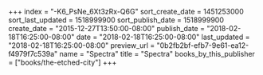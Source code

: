 +++
index = "-K6_PsNe_6Xt3zRx-Q6G"
sort_create_date = 1451253000
sort_last_updated = 1518999900
sort_publish_date = 1518999900
create_date = "2015-12-27T13:50:00-08:00"
publish_date = "2018-02-18T16:25:00-08:00"
date = "2018-02-18T16:25:00-08:00"
last_updated = "2018-02-18T16:25:00-08:00"
preview_url = "0b2fb2bf-efb7-9e61-ea12-f4979f7c539a"
name = "Spectra"
title = "Spectra"
books_by_this_publisher = ["books/the-etched-city"]
+++
